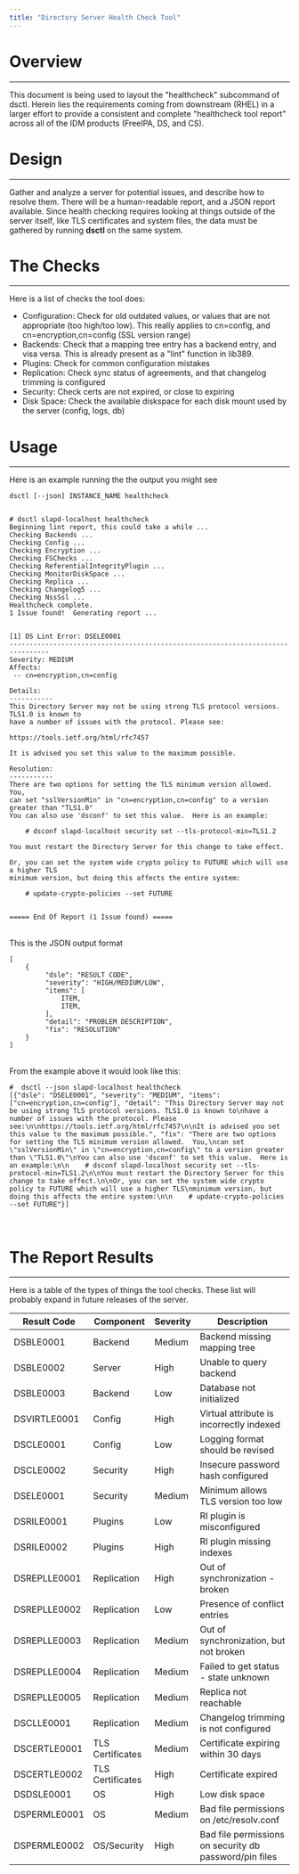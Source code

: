 ```yaml
---
title: "Directory Server Health Check Tool"
---
```


# Overview
------------------------------------------

This document is being used to layout the "healthcheck" subcommand of dsctl.  Herein lies the requirements coming from downstream (RHEL) in a larger effort to provide a consistent and complete "healthcheck tool report" across all of the IDM products (FreeIPA, DS, and CS).


# Design
------------------------------------------

Gather and analyze a server for potential issues, and describe how to resolve them.  There will be a human-readable report, and a JSON report available.  Since health checking requires looking at things outside of the server itself, like TLS certificates and system files, the data must be gathered by running **dsctl** on the same system. 


# The Checks
---------------------

Here is a list of checks the tool does:

- Configuration:  Check for old outdated values, or values that are not appropriate (too high/too low).  This really applies to cn=config, and cn=encryption,cn=config (SSL version range)
- Backends:  Check that a mapping tree entry has a backend entry, and visa versa.  This is already present as a "lint" function in lib389.
- Plugins:  Check for common configuration mistakes
- Replication:  Check sync status of agreements, and that changelog trimming is configured
- Security:  Check certs are not expired, or close to expiring
- Disk Space:  Check the available diskspace for each disk mount used by the server (config, logs, db)

# Usage
------------------------

Here is an example running the the output you might see

    dsctl [--json] INSTANCE_NAME healthcheck


    # dsctl slapd-localhost healthcheck
    Beginning lint report, this could take a while ...
    Checking Backends ...
    Checking Config ...
    Checking Encryption ...
    Checking FSChecks ...
    Checking ReferentialIntegrityPlugin ...
    Checking MonitorDiskSpace ...
    Checking Replica ...
    Checking Changelog5 ...
    Checking NssSsl ...
    Healthcheck complete.
    1 Issue found!  Generating report ...


    [1] DS Lint Error: DSELE0001
    --------------------------------------------------------------------------------
    Severity: MEDIUM 
    Affects:
     -- cn=encryption,cn=config

    Details:
    -----------
    This Directory Server may not be using strong TLS protocol versions. TLS1.0 is known to
    have a number of issues with the protocol. Please see:

    https://tools.ietf.org/html/rfc7457

    It is advised you set this value to the maximum possible.

    Resolution:
    -----------
    There are two options for setting the TLS minimum version allowed.  You,
    can set "sslVersionMin" in "cn=encryption,cn=config" to a version greater than "TLS1.0"
    You can also use 'dsconf' to set this value.  Here is an example:

        # dsconf slapd-localhost security set --tls-protocol-min=TLS1.2

    You must restart the Directory Server for this change to take effect.

    Or, you can set the system wide crypto policy to FUTURE which will use a higher TLS
    minimum version, but doing this affects the entire system:

        # update-crypto-policies --set FUTURE


    ===== End Of Report (1 Issue found) =====


<br>
This is the JSON output format

    [
        {
             "dsle": "RESULT CODE", 
             "severity": "HIGH/MEDIUM/LOW", 
             "items": [
                 ITEM,
                 ITEM,
             ], 
             "detail": "PROBLEM DESCRIPTION", 
             "fix": "RESOLUTION"
        }
    ]

<br>
From the example above it would look like this:

    #  dsctl --json slapd-localhost healthcheck 
    [{"dsle": "DSELE0001", "severity": "MEDIUM", "items": ["cn=encryption,cn=config"], "detail": "This Directory Server may not be using strong TLS protocol versions. TLS1.0 is known to\nhave a number of issues with the protocol. Please see:\n\nhttps://tools.ietf.org/html/rfc7457\n\nIt is advised you set this value to the maximum possible.", "fix": "There are two options for setting the TLS minimum version allowed.  You,\ncan set \"sslVersionMin\" in \"cn=encryption,cn=config\" to a version greater than \"TLS1.0\"\nYou can also use 'dsconf' to set this value.  Here is an example:\n\n    # dsconf slapd-localhost security set --tls-protocol-min=TLS1.2\n\nYou must restart the Directory Server for this change to take effect.\n\nOr, you can set the system wide crypto policy to FUTURE which will use a higher TLS\nminimum version, but doing this affects the entire system:\n\n    # update-crypto-policies --set FUTURE"}]

<br>

# The Report Results
----------------------

Here is a table of the types of things the tool checks.  These list will probably expand in future releases of the server.

|Result Code     |Component   |Severity       |Description  |
|---------------|-------------|---------------|-------------|
|DSBLE0001      |Backend      |Medium         |Backend missing mapping tree|
|DSBLE0002      |Server       |High           |Unable to query backend|
|DSBLE0003      |Backend      |Low            |Database not initialized|
|DSVIRTLE0001   |Config       |High           |Virtual attribute is incorrectly indexed|
|DSCLE0001      |Config       |Low            |Logging format should be revised|
|DSCLE0002      |Security     |High           |Insecure password hash configured|
|DSELE0001      |Security     |Medium         |Minimum allows TLS version too low|
|DSRILE0001     |Plugins      |Low            |RI plugin is misconfigured|
|DSRILE0002     |Plugins      |High           |RI plugin missing indexes|
|DSREPLLE0001   |Replication  |High           |Out of synchronization - broken|
|DSREPLLE0002   |Replication  |Low            |Presence of conflict entries|
|DSREPLLE0003   |Replication  |Medium         |Out of synchronization, but not broken|
|DSREPLLE0004   |Replication  |Medium         |Failed to get status - state unknown|
|DSREPLLE0005   |Replication  |Medium         |Replica not reachable|
|DSCLLE0001     |Replication  |Medium         |Changelog trimming is not configured|
|DSCERTLE0001   |TLS Certificates |Medium     |Certificate expiring within 30 days|
|DSCERTLE0002   |TLS Certificates |High       |Certificate expired|
|DSDSLE0001     |OS           |High           |Low disk space|
|DSPERMLE0001   |OS           |Medium         |Bad file permissions on /etc/resolv.conf|
|DSPERMLE0002   |OS/Security  |High           |Bad file permissions on security db password/pin files|







